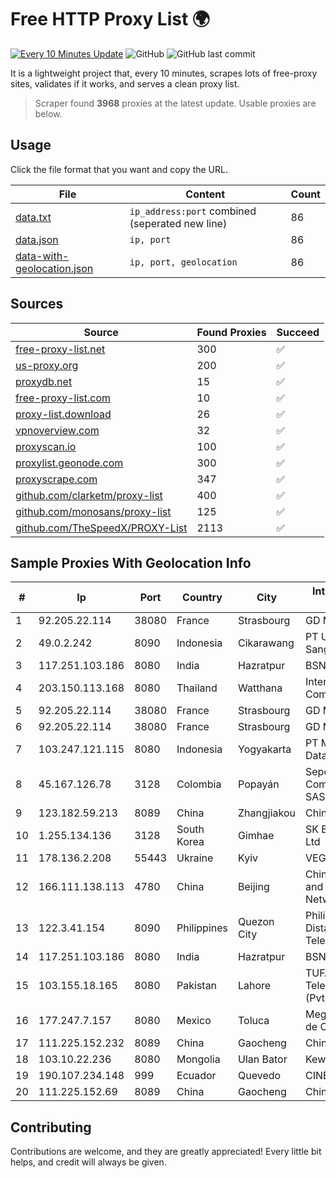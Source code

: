 
# Free HTTP Proxy List 🌍

[![Every 10 Minutes Update](https://github.com/mertguvencli/http-proxy-list/actions/workflows/main.yml/badge.svg?branch=main)](https://github.com/mertguvencli/http-proxy-list/actions/workflows/main.yml)
![GitHub](https://img.shields.io/github/license/mertguvencli/http-proxy-list)
![GitHub last commit](https://img.shields.io/github/last-commit/mertguvencli/http-proxy-list)

It is a lightweight project that, every 10 minutes, scrapes lots of free-proxy sites, validates if it works, and serves a clean proxy list.


> Scraper found **3968** proxies at the latest update. Usable proxies are below.

## Usage

Click the file format that you want and copy the URL.


|File|Content|Count|
|----|-------|-----|
|[data.txt](https://raw.githubusercontent.com/mertguvencli/http-proxy-list/main/proxy-list/data.txt)|`ip_address:port` combined (seperated new line)|86|
|[data.json](https://raw.githubusercontent.com/mertguvencli/http-proxy-list/main/proxy-list/data.json)|`ip, port`|86|
|[data-with-geolocation.json](https://raw.githubusercontent.com/mertguvencli/http-proxy-list/main/proxy-list/data-with-geolocation.json)|`ip, port, geolocation`|86|

## Sources

|Source|Found Proxies|Succeed|
|------|-------------|-------|
|[free-proxy-list.net](https://free-proxy-list.net)|300|✅|
|[us-proxy.org](https://www.us-proxy.org)|200|✅|
|[proxydb.net](http://proxydb.net)|15|✅|
|[free-proxy-list.com](https://free-proxy-list.com/?page=&port=&type%5B%5D=http&type%5B%5D=https&up_time=0&search=Search)|10|✅|
|[proxy-list.download](https://www.proxy-list.download/HTTP)|26|✅|
|[vpnoverview.com](https://vpnoverview.com/privacy/anonymous-browsing/free-proxy-servers)|32|✅|
|[proxyscan.io](https://www.proxyscan.io)|100|✅|
|[proxylist.geonode.com](https://proxylist.geonode.com/api/proxy-list?limit=300&page=1&sort_by=lastChecked&sort_type=desc&protocols=http,https)|300|✅|
|[proxyscrape.com](https://api.proxyscrape.com/v2/?request=displayproxies&protocol=http&timeout=10000&country=all&ssl=all&anonymity=all)|347|✅|
|[github.com/clarketm/proxy-list](https://raw.githubusercontent.com/clarketm/proxy-list/master/proxy-list-raw.txt)|400|✅|
|[github.com/monosans/proxy-list](https://raw.githubusercontent.com/monosans/proxy-list/main/proxies/http.txt)|125|✅|
|[github.com/TheSpeedX/PROXY-List](https://raw.githubusercontent.com/TheSpeedX/PROXY-List/master/http.txt)|2113|✅|


## Sample Proxies With Geolocation Info

|#|Ip|Port|Country|City|Internet Service Provider|
|-|--|----|-------|----|-------------------------|
|1|92.205.22.114|38080|France|Strasbourg|GD MASS Network|
|2|49.0.2.242|8090|Indonesia|Cikarawang|PT Usaha Adi Sanggoro|
|3|117.251.103.186|8080|India|Hazratpur|BSNL Internet|
|4|203.150.113.168|8080|Thailand|Watthana|Internet Thailand Company Ltd.|
|5|92.205.22.114|38080|France|Strasbourg|GD MASS Network|
|6|92.205.22.114|38080|France|Strasbourg|GD MASS Network|
|7|103.247.121.115|8080|Indonesia|Yogyakarta|PT Media Sarana Data|
|8|45.167.126.78|3128|Colombia|Popayán|Sepcom Comunicaciones SAS|
|9|123.182.59.213|8089|China|Zhangjiakou|Chinanet|
|10|1.255.134.136|3128|South Korea|Gimhae|SK Broadband Co Ltd|
|11|178.136.2.208|55443|Ukraine|Kyiv|VEGA Kiev|
|12|166.111.138.113|4780|China|Beijing|China Education and Research Network Center|
|13|122.3.41.154|8090|Philippines|Quezon City|Philippine Long Distance Telephone Co.|
|14|117.251.103.186|8080|India|Hazratpur|BSNL Internet|
|15|103.155.18.165|8080|Pakistan|Lahore|TUFA Telecommunication (Pvt) Ltd.|
|16|177.247.7.157|8080|Mexico|Toluca|Mega Cable, S.A. de C.V.|
|17|111.225.152.232|8089|China|Gaocheng|Chinanet|
|18|103.10.22.236|8080|Mongolia|Ulan Bator|Kewiko LLC|
|19|190.107.234.148|999|Ecuador|Quevedo|CINECABLE TV|
|20|111.225.152.69|8089|China|Gaocheng|Chinanet|



## Contributing

Contributions are welcome, and they are greatly appreciated! Every
little bit helps, and credit will always be given.

